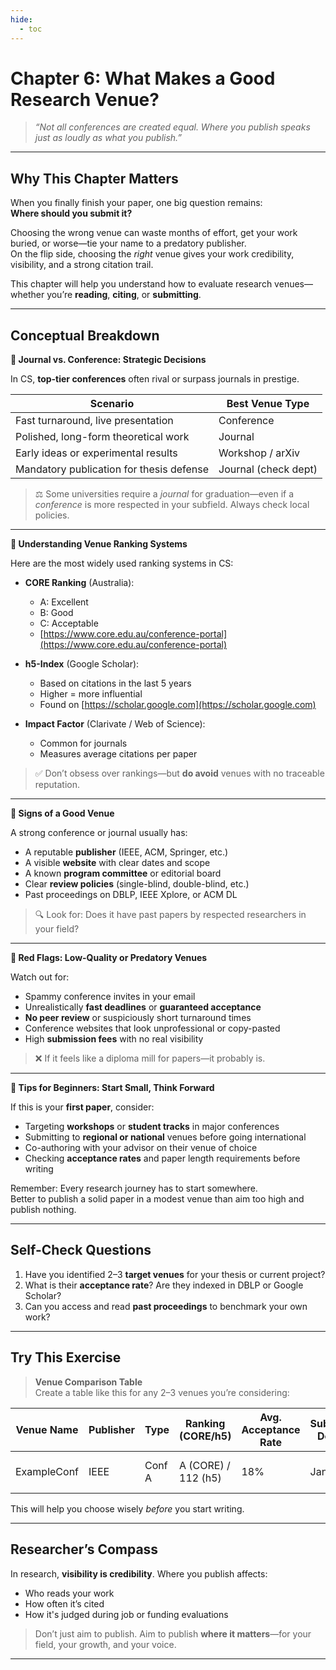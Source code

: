 ```yaml
---
hide:
  - toc
---
```


# Chapter 6: What Makes a Good Research Venue?

> *“Not all conferences are created equal. Where you publish speaks just as loudly as what you publish.”*

---

## Why This Chapter Matters

When you finally finish your paper, one big question remains:  
**Where should you submit it?**

Choosing the wrong venue can waste months of effort, get your work buried, or worse—tie your name to a predatory publisher.  
On the flip side, choosing the *right* venue gives your work credibility, visibility, and a strong citation trail.

This chapter will help you understand how to evaluate research venues—whether you’re **reading**, **citing**, or **submitting**.

---

## Conceptual Breakdown

**🔹 Journal vs. Conference: Strategic Decisions**

In CS, **top-tier conferences** often rival or surpass journals in prestige.

| Scenario                                    | Best Venue Type     |
|---------------------------------------------|----------------------|
| Fast turnaround, live presentation          | Conference           |
| Polished, long-form theoretical work        | Journal              |
| Early ideas or experimental results         | Workshop / arXiv     |
| Mandatory publication for thesis defense    | Journal (check dept) |

> ⚖️ Some universities require a *journal* for graduation—even if a *conference* is more respected in your subfield. Always check local policies.

---

**🔹 Understanding Venue Ranking Systems**

Here are the most widely used ranking systems in CS:

- **CORE Ranking** (Australia):  
  - A: Excellent  
  - B: Good  
  - C: Acceptable  
  - [https://www.core.edu.au/conference-portal](https://www.core.edu.au/conference-portal)

- **h5-Index** (Google Scholar):  
  - Based on citations in the last 5 years  
  - Higher = more influential  
  - Found on [https://scholar.google.com](https://scholar.google.com)

- **Impact Factor** (Clarivate / Web of Science):  
  - Common for journals  
  - Measures average citations per paper

> ✅ Don’t obsess over rankings—but **do avoid** venues with no traceable reputation.

---

**🔹 Signs of a Good Venue**

A strong conference or journal usually has:

- A reputable **publisher** (IEEE, ACM, Springer, etc.)
- A visible **website** with clear dates and scope
- A known **program committee** or editorial board
- Clear **review policies** (single-blind, double-blind, etc.)
- Past proceedings on DBLP, IEEE Xplore, or ACM DL

> 🔍 Look for: Does it have past papers by respected researchers in your field?

---

**🔹 Red Flags: Low-Quality or Predatory Venues**

Watch out for:

- Spammy conference invites in your email
- Unrealistically **fast deadlines** or **guaranteed acceptance**
- **No peer review** or suspiciously short turnaround times
- Conference websites that look unprofessional or copy-pasted
- High **submission fees** with no real visibility

> ❌ If it feels like a diploma mill for papers—it probably is.

---

**🔹 Tips for Beginners: Start Small, Think Forward**

If this is your **first paper**, consider:

- Targeting **workshops** or **student tracks** in major conferences
- Submitting to **regional or national** venues before going international
- Co-authoring with your advisor on their venue of choice
- Checking **acceptance rates** and paper length requirements before writing

Remember: Every research journey has to start somewhere.  
Better to publish a solid paper in a modest venue than aim too high and publish nothing.

---

## Self-Check Questions

1. Have you identified 2–3 **target venues** for your thesis or current project?
2. What is their **acceptance rate**? Are they indexed in DBLP or Google Scholar?
3. Can you access and read **past proceedings** to benchmark your own work?

---

## Try This Exercise

> **Venue Comparison Table**  
> Create a table like this for any 2–3 venues you’re considering:

| Venue Name | Publisher | Type     | Ranking (CORE/h5) | Avg. Acceptance Rate | Submission Deadline | Notes |
|------------|-----------|----------|--------------------|-----------------------|----------------------|-------|
| ExampleConf| IEEE      | Conf A   | A (CORE) / 112 (h5)| 18%                   | Jan 15               | NLP flagship conf |

This will help you choose wisely *before* you start writing.

---

## Researcher’s Compass

In research, **visibility is credibility**. Where you publish affects:

- Who reads your work
- How often it’s cited
- How it's judged during job or funding evaluations

> Don’t just aim to publish. Aim to publish **where it matters**—for your field, your growth, and your voice.

---
